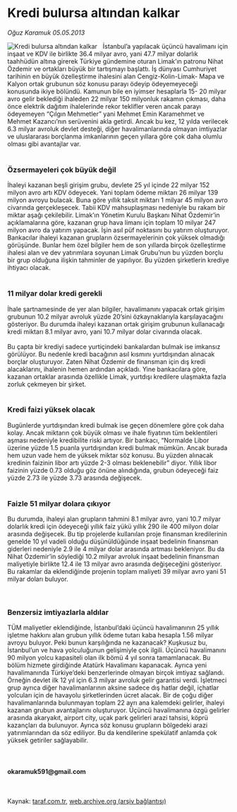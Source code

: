 # Kredi bulursa altından kalkar

*Oğuz Karamuk 05.05.2013*

<div class="yazi"><img align="left" alt="Kredi bulursa altından kalkar" border="0" src="http://www.taraf.com.tr/fotoraflar/makaleler/kredi-bulursa-altindan-kalkar_5701_orijinal.jpg" style="border-right-width:10px; border-color:#FFFFFF"/>İstanbul’a yapılacak üçüncü havalimanı için inşaat ve KDV ile birlikte 36.4 milyar avro, yani 47.7 milyar dolarlık taahhüdün altına girerek Türkiye gündemine oturan Limak’ın patronu Nihat Özdemir ve ortakları büyük bir tartışmayı başlattı. İş dünyası Cumhuriyet tarihinin en büyük özelleştirme ihalesini alan Cengiz-Kolin-Limak- Mapa ve Kalyon ortak grubunun söz konusu parayı ödeyip ödeyemeyeceği konusunda ikiye bölündü. Kamunun bile en iyimser hesaplarla 15- 20 milyar avro gelir beklediği ihaleden 22 milyar 150 milyonluk rakamın çıkması, daha önce elektrik dağıtım ihalelerinde rekor teklifler veren ancak parayı ödeyemeyen “Çılgın Mehmetler” yani Mehmet Emin Karamehmet ve Mehmet Kazancı’nın serüvenini akla getirdi. Ancak bu kez, 12 yılda verilecek 6.3 milyar avroluk devlet desteği, diğer havalimanlarında olmayan imtiyazlar ve uluslararası borçlanma imkanlarının geçen yıllara göre çok daha olumlu olması gibi avantajlar var.<br/><br/><h3>Özsermayeleri çok büyük değil</h3>İhaleyi kazanan beşli girişim grubu, devlete 25 yıl içinde 22 milyar 152 milyon avro artı KDV ödeyecek. Yani toplam ödeme miktarı 26 milyar 139 milyon avroyu bulacak. Buna göre yıllık taksit miktarı 1 milyar 45 milyon avro civarında gerçekleşecek. Tabii KDV mahsuplaşması nedeniyle bu rakam bir miktar aşağı çekilebilir. Limak’ın Yönetim Kurulu Başkanı Nihat Özdemir’in açıklamalarına göre, kazanan grup hava limanı için toplam 10 milyar 247 milyon avro da yatırım yapacak. İşin asıl püf noktasını bu yatırım oluşturuyor. Bankacılar ihaleyi kazanan grupların özsermayelerinin çok yüksek olmadığı görüşünde. Bunlar hem özel bilgiler hem de son yıllarda birçok özelleştirme ihalesi alan ve dev yatırımlara soyunan Limak Grubu’nun bu yüzden borçlu bir grup olduğuna ilişkin tahminler de yapılıyor. Bu yüzden şirketlerin krediye ihtiyacı olacak.<br/><br/><h3>11 milyar dolar kredi gerekli</h3>İhale şartnamesinde de yer alan bilgiler, havalimanını yapacak ortak girişim grubunun 10.2 milyar avroluk yüzde 20’sini özkaynaklarıyla karşılayacağını gösteriyor. Bu durumda ihaleyi kazanan ortak girişim grubunun kullanacağı kredi miktarı 8.1 milyar avro, yani 10.7 milyar dolar civarında olacak.<br/><br/>Bu çapta bir krediyi sadece yurtiçindeki bankalardan bulmak ise imkansız görülüyor. Bu nedenle kredi bacağının asıl kısmını yurtdışından alınacak borçlar oluşturuyor. Zaten Nihat Özdemir de finansman için dış kredi alacaklarını, ihalenin hemen ardından açıkladı. Yine bankacılara göre, kazanan ortaklar arasında özellikle Limak, yurtdışı kredilere ulaşmakta fazla zorluk çekmeyen bir şirket.<br/><br/><h3>Kredi faizi yüksek olacak</h3>Bugünlerde yurtdışından kredi bulmak ise geçen dönemlere göre çok daha kolay. Ancak miktarın çok büyük olması ve ihale fiyatının tüm beklentileri aşması nedeniyle kredibilite riski artıyor. Bir bankacı, “Normalde Libor üzerine yüzde 1.5 puanla yurtdışından kredi bulmak mümkün. Ancak burada hem uzun vade hem de yüksek miktar söz konusu. Bu yüzden alınacak kredinin faizinin libor artı yüzde 2-3 olması beklenebilir” diyor. Yıllık libor faizinin yüzde 0.73 olduğu göz önüne alındığında, grubun ödeyeceği faiz yüzde 2.73 ile yüzde 3.73 arasında değişecek.<br/><br/><h3>Faizle 51 milyar dolara çıkıyor</h3>Bu durumda, ihaleyi alan grupların tahmini 8.1 milyar avro, yani 10.7 milyar dolarlık kredi için ödeyeceği yıllık faiz yükü yıllık 290 ile 400 milyon dolar arasında değişecek. Bu tip projelerde kullanılan proje finansman kredilerinin genelde 10 yıl vadeli olduğu düşünüldüğünde inşaat bedelinin finansman giderleri nedeniyle 2.9 ile 4 milyar dolar arasında artması bekleniyor. Bu da Nihat Özdemir’in söylediği 10.2 milyar avroluk inşaat bedelinin finansman maliyetiyle birlikte 12.4 ile 13 milyar avro arasında değişeceğini gösteriyor. Bu rakamlar da eklendiğinde projenin toplam maliyeti 39 milyar avro yani 51 milyar doları buluyor.<br/><br/><br/><h3>Benzersiz imtiyazlarla aldılar</h3>TÜM maliyetler eklendiğinde, İstanbul’daki üçüncü havalimanının 25 yıllık işletme hakkını alan grubun yıllık ödeme tutarı kaba hesapla 1.56 milyar avroyu buluyor. Peki bunun karşılığında ne kazanacak? Kuşkusuz bu, İstanbul’un ve hava yolculuğunun gelişimiyle çok ilgili. Üçüncü havalimanını 90 milyon yolcu kapasiteli olan ilk bömü 4 yıl sonra tamamlanacak. Bu bölüm hizmete girdiğinde Atatürk Havalimanı kapanacak. Ayrıca yeni havalimanında Türkiye’deki benzerlerinde olmayan birçok imtiyaz sağlandı. Örneğin devlet ilk 12 yıl için 6.3 milyar avroluk gelir garantisi verdi. İşletmeci grup ayrıca diğer havalimanlarının aksine sadece dış hatlar değil, içhatlar yolcuları için de havayolu şirketlerinden ücret alacak. Bir de çoğu diğer havalimanlarında bulunmayan toplam 22 ayrı ana kalemdeki gelirler, ihaleyi kazanan grubun avantajlarını oluşturuyor. Üçüncü havalimanına özgü gelirler arasında akaryakıt, airport city, uçak park gelirleri arazi tahsisi, köprü kazançları da bulunuyor. Ayrıca söz konusu grupların bölgedeki arazi yatırımlarından da söz ediliyor. Bu da kendilerine spekülatif anlamda çok yüksek getiriler sağlayabilir.<br/><br/><br/><h4>okaramuk591@gmail.com</h4><br/>
</div>

Kaynak: [taraf.com.tr](http://www.taraf.com.tr/oguz-karamuk/makale-kredi-bulursa-altindan-kalkar.htm), [web.archive.org (arşiv bağlantısı)](http://web.archive.org/web/20130719222328/http://www.taraf.com.tr/oguz-karamuk/makale-kredi-bulursa-altindan-kalkar.htm)
